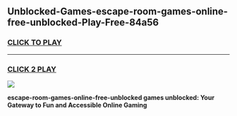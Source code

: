 
## Unblocked-Games-escape-room-games-online-free-unblocked-Play-Free-84a56
<h3>
<a href="https://premium76.site?title=escape-room-games-online-free-unblocked&ref=23A">CLICK TO PLAY</a></h3>
<hr>

<h3>
<a href="https://premium76.site?title=escape-room-games-online-free-unblocked&ref=23A">CLICK 2 PLAY</a>
  
</h3>

<a href="https://premium76.site?title=escape-room-games-online-free-unblocked&ref=23A"><img src="https://clearcache.store/games.png"></a>


**escape-room-games-online-free-unblocked games unblocked: Your Gateway to Fun and Accessible Online Gaming**
